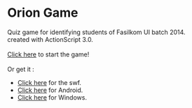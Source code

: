 # Orion Game
Quiz game for identifying students of Fasilkom UI batch 2014.<br />
created with ActionScript 3.0.<br />
<br />
<a href="http://salsanads.github.io/orion-game" target="_blank">Click here</a> to start the game!<br />
<br />
Or get it :<br />
- <a href="https://www.dropbox.com/sh/kmt8cwb6frybz7v/AABbpbt_9VzFTYWnRlAiw4OIa/%5BFLASH%5D%20Orion%20Game.swf?dl=0" target="_blank">Click here</a> for the swf.<br />
- <a href="https://www.dropbox.com/sh/kmt8cwb6frybz7v/AABbpv9vJuHIuCtzTgxyI80Va/%5BANDROID%5D%20orion_game_v1.0.1.apk?dl=0" target="_blank">Click here</a> for Android.<br />
- <a href="https://www.dropbox.com/sh/kmt8cwb6frybz7v/AAAnwff9rZWtNzy5_h6TPnmoa/%5BWINDOWS%5D%20orion_game_v1.0.1.exe?dl=0" target="_blank">Click here</a> for Windows.<br />
